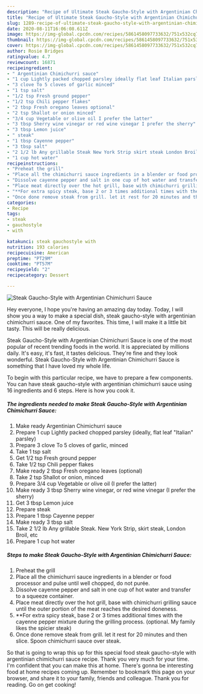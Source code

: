 ```yaml
---
description: "Recipe of Ultimate Steak Gaucho-Style with Argentinian Chimichurri Sauce"
title: "Recipe of Ultimate Steak Gaucho-Style with Argentinian Chimichurri Sauce"
slug: 1289-recipe-of-ultimate-steak-gaucho-style-with-argentinian-chimichurri-sauce
date: 2020-08-11T16:06:08.611Z
image: https://img-global.cpcdn.com/recipes/5861458097733632/751x532cq70/steak-gaucho-style-with-argentinian-chimichurri-sauce-recipe-main-photo.jpg
thumbnail: https://img-global.cpcdn.com/recipes/5861458097733632/751x532cq70/steak-gaucho-style-with-argentinian-chimichurri-sauce-recipe-main-photo.jpg
cover: https://img-global.cpcdn.com/recipes/5861458097733632/751x532cq70/steak-gaucho-style-with-argentinian-chimichurri-sauce-recipe-main-photo.jpg
author: Rosie Bridges
ratingvalue: 4.7
reviewcount: 16871
recipeingredient:
- " Argentinian Chimichurri sauce"
- "1 cup Lightly packed chopped parsley ideally flat leaf Italian parsley"
- "3 clove To 5 cloves of garlic minced"
- "1 tsp salt"
- "1/2 tsp Fresh ground pepper"
- "1/2 tsp Chili pepper flakes"
- "2 tbsp Fresh oregano leaves optional"
- "2 tsp Shallot or onion minced"
- "3/4 cup Vegetable or olive oil I prefer the latter"
- "3 tbsp Sherry wine vinegar or red wine vinegar I prefer the sherry"
- "3 tbsp Lemon juice"
- " steak"
- "1 tbsp Cayenne pepper"
- "3 tbsp salt"
- "2 1/2 lb Any grillable Steak New York Strip skirt steak London Broil etc"
- "1 cup hot water"
recipeinstructions:
- "Preheat the grill"
- "Place all the chimichurri sauce ingredients in a blender or food processor and pulse until well chopped, do not purée."
- "Dissolve cayenne pepper and salt in one cup of hot water and transfer to a squeeze container."
- "Place meat directly over the hot grill, base with chimichurri grilling sauce until the outer portion of the meat reaches the desired doneness."
- "**For extra spicy steak, base 2 or 3 times additional times with the cayenne pepper mixture during the grilling process. (optional. My family likes the spicier steak)"
- "Once done remove steak from grill. let it rest for 20 minutes and then slice. Spoon chimichurri sauce over steak."
categories:
- Recipe
tags:
- steak
- gauchostyle
- with

katakunci: steak gauchostyle with 
nutrition: 193 calories
recipecuisine: American
preptime: "PT29M"
cooktime: "PT57M"
recipeyield: "2"
recipecategory: Dessert

---
```



![Steak Gaucho-Style with Argentinian Chimichurri Sauce](https://img-global.cpcdn.com/recipes/5861458097733632/751x532cq70/steak-gaucho-style-with-argentinian-chimichurri-sauce-recipe-main-photo.jpg)

Hey everyone, I hope you're having an amazing day today. Today, I will show you a way to make a special dish, steak gaucho-style with argentinian chimichurri sauce. One of my favorites. This time, I will make it a little bit tasty. This will be really delicious.

Steak Gaucho-Style with Argentinian Chimichurri Sauce is one of the most popular of recent trending foods in the world. It is appreciated by millions daily. It's easy, it's fast, it tastes delicious. They're fine and they look wonderful. Steak Gaucho-Style with Argentinian Chimichurri Sauce is something that I have loved my whole life.




To begin with this particular recipe, we have to prepare a few components. You can have steak gaucho-style with argentinian chimichurri sauce using 16 ingredients and 6 steps. Here is how you cook it.

<!--inarticleads1-->

##### The ingredients needed to make Steak Gaucho-Style with Argentinian Chimichurri Sauce:

1. Make ready  Argentinian Chimichurri sauce
1. Prepare 1 cup Lightly packed chopped parsley (ideally, flat leaf &#34;Italian&#34; parsley)
1. Prepare 3 clove To 5 cloves of garlic, minced
1. Take 1 tsp salt
1. Get 1/2 tsp Fresh ground pepper
1. Take 1/2 tsp Chili pepper flakes
1. Make ready 2 tbsp Fresh oregano leaves (optional)
1. Take 2 tsp Shallot or onion, minced
1. Prepare 3/4 cup Vegetable or olive oil (I prefer the latter)
1. Make ready 3 tbsp Sherry wine vinegar, or red wine vinegar (I prefer the sherry)
1. Get 3 tbsp Lemon juice
1. Prepare  steak
1. Prepare 1 tbsp Cayenne pepper
1. Make ready 3 tbsp salt
1. Take 2 1/2 lb Any grillable Steak. New York Strip, skirt steak, London Broil, etc
1. Prepare 1 cup hot water




<!--inarticleads2-->

##### Steps to make Steak Gaucho-Style with Argentinian Chimichurri Sauce:

1. Preheat the grill
1. Place all the chimichurri sauce ingredients in a blender or food processor and pulse until well chopped, do not purée.
1. Dissolve cayenne pepper and salt in one cup of hot water and transfer to a squeeze container.
1. Place meat directly over the hot grill, base with chimichurri grilling sauce until the outer portion of the meat reaches the desired doneness.
1. **For extra spicy steak, base 2 or 3 times additional times with the cayenne pepper mixture during the grilling process. (optional. My family likes the spicier steak)
1. Once done remove steak from grill. let it rest for 20 minutes and then slice. Spoon chimichurri sauce over steak.




So that is going to wrap this up for this special food steak gaucho-style with argentinian chimichurri sauce recipe. Thank you very much for your time. I'm confident that you can make this at home. There's gonna be interesting food at home recipes coming up. Remember to bookmark this page on your browser, and share it to your family, friends and colleague. Thank you for reading. Go on get cooking!
